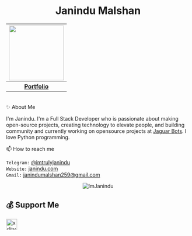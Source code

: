 <p align="center"> <h1 align="center"> Janindu Malshan </h1> </p>

|<a href="https://t.me/imjanindu/"><img src="https://telegra.ph/file/cef8f20ec0e84b67fbbbb.jpg" width="150px" height="150px" /></a> |
|:---------------------------------------------------------------------------------------------------------------------------------------:|
|       **[Portfolio](https://janindu.com)**                                                                                |

<br>✨ About Me

I'm Janindu. I'm a Full Stack Developer who is passionate about making open-source projects, creating technology to elevate people, and building community and currently working on opensource projects at [Jaguar Bots](https://t.me/JaguarBots). I love Python programming.

📫 How to reach me

`Telegram:` [@imtrulyjanindu](https://t.me/About_Janindu) <br>
`Website:` [janindu.com](https://janindu.com) <br> 
`Gmail:` janindumalshan259@gmail.com <br>

<p align="center">
	<img src=https://github-readme-stats.vercel.app/api?username=imjanindu&show_icons=true&theme=midnight-purple alt=ImJanindu />
</p>

## 💰 Support Me

<a href="https://ko-fi.com/jaguarbots" class="padded"><img height="30" style="border:0px;height:30px;" align="left" alt="xditya" src="https://az743702.vo.msecnd.net/cdn/kofi3.png?v=0" /></a>

